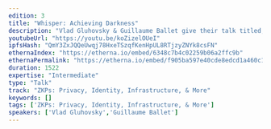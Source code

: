 ```yaml
---
edition: 3
title: "Whisper: Achieving Darkness"
description: "Vlad Gluhovsky & Guillaume Ballet give their talk titled, \"Whisper: Achieving Darkness\""
youtubeUrl: "https://youtu.be/koZizelOUeI"
ipfsHash: "QmY3ZxJQQeUwqj78HxeTSzqfKenHpUL8RTjzyZNYk8csFN"
ethernaIndex: "https://etherna.io/embed/6348c7b4c02259b06a2ffc9b"
ethernaPermalink: "https://etherna.io/embed/f905ba597e40cde8edcd1a460c18b90ca6fc454f13b938f14a7a2565d351129c"
duration: 1522
expertise: "Intermediate"
type: "Talk"
track: "ZKPs: Privacy, Identity, Infrastructure, & More"
keywords: []
tags: ['ZKPs: Privacy, Identity, Infrastructure, & More']
speakers: ['Vlad Gluhovsky','Guillaume Ballet']
---
```

